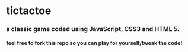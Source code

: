 # tictactoe

### a classic game coded using JavaScript, CSS3 and HTML 5. 


#### feel free to fork this repo so you can play for yourself/tweak the code!
